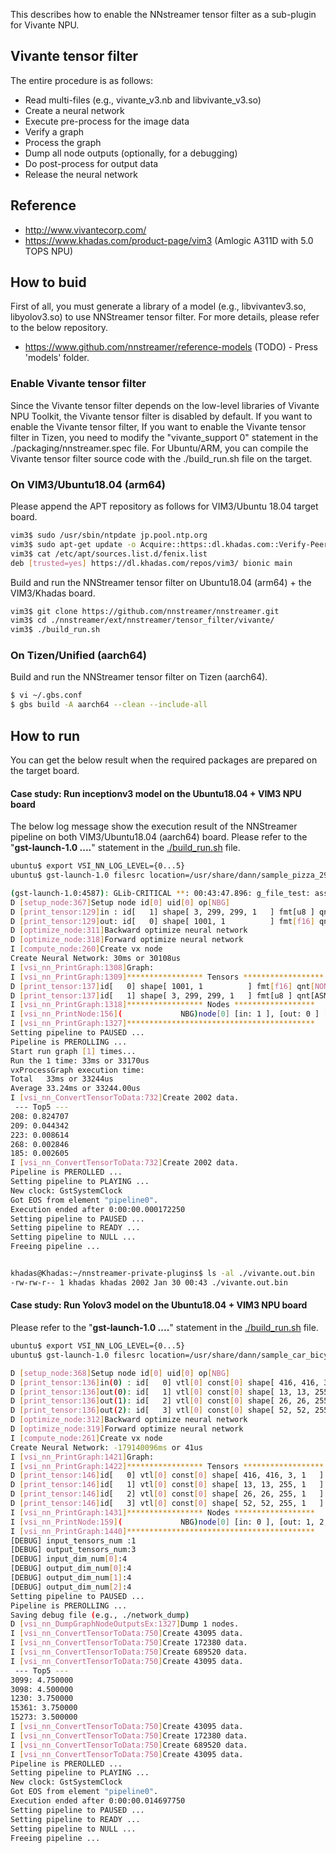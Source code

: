 
This describes how to enable the NNstreamer tensor filter as a sub-plugin for Vivante NPU.

## Vivante tensor filter
The entire procedure is as follows:
 * Read multi-files (e.g., vivante_v3.nb and libvivante_v3.so)
 * Create a neural network
 * Execute pre-process for the image data
 * Verify a graph
 * Process the graph
 * Dump all node outputs (optionally, for a debugging)
 * Do post-process for output data
 * Release the neural network

## Reference
 * http://www.vivantecorp.com/
 * https://www.khadas.com/product-page/vim3 (Amlogic A311D with 5.0 TOPS NPU)
 
## How to buid
First of all, you must generate a library of a model (e.g., libvivantev3.so, libyolov3.so) to use NNStreamer tensor filter.
For more details, please refer to the below repository.
 * https://www.github.com/nnstreamer/reference-models (TODO) - Press 'models' folder.

### Enable Vivante tensor filter
Since the Vivante tensor filter depends on the low-level libraries of Vivante NPU Toolkit,
the Vivante tensor filter is disabled by default. If you want to enable the Vivante tensor filter,
If you want to enable the Vivante tensor filter in Tizen, you need to modify the "vivante_support 0" statement in the ./packaging/nnstreamer.spec file.
For Ubuntu/ARM, you can compile the Vivante tensor filter source code with the ./build_run.sh file on the target.

### On VIM3/Ubuntu18.04 (arm64)
Please append the APT repository as follows for VIM3/Ubuntu 18.04 target board.
```bash
vim3$ sudo /usr/sbin/ntpdate jp.pool.ntp.org
vim3$ sudo apt-get update -o Acquire::https::dl.khadas.com::Verify-Peer=false
vim3$ cat /etc/apt/sources.list.d/fenix.list
deb [trusted=yes] https://dl.khadas.com/repos/vim3/ bionic main
```

Build and run the NNStreamer tensor filter on Ubuntu18.04 (arm64) + the VIM3/Khadas board.

```bash
vim3$ git clone https://github.com/nnstreamer/nnstreamer.git
vim3$ cd ./nnstreamer/ext/nnstreamer/tensor_filter/vivante/
vim3$ ./build_run.sh
```

### On Tizen/Unified (aarch64)
Build and run the NNStreamer tensor filter on Tizen (aarch64).

```bash
$ vi ~/.gbs.conf
$ gbs build -A aarch64 --clean --include-all
```

## How to run
You can get the below result when the required packages are prepared on the target board.


#### Case study: Run inceptionv3 model on the Ubuntu18.04 + VIM3 NPU board
The below log message show the execution result of the NNStreamer pipeline on both VIM3/Ubuntu18.04 (aarch64) board.
Please refer to the "**gst-launch-1.0 ....**" statement in the [./build_run.sh](./build_run.sh) file.

```bash
ubuntu$ export VSI_NN_LOG_LEVEL={0...5}
ubuntu$ gst-launch-1.0 filesrc location=/usr/share/dann/sample_pizza_299x299.jpg ! jpegdec ! videoconvert ! video/x-raw,format=RGB,width=299,height=299 ! tensor_converter ! tensor_filter framework=vivante model="/usr/share/dann/inception-v3.nb,/usr/share/vivante/inceptionv3/libinceptionv3.so" ! filesink location=vivante.out.bin

(gst-launch-1.0:4587): GLib-CRITICAL **: 00:43:47.896: g_file_test: assertion 'filename != NULL' failed
D [setup_node:367]Setup node id[0] uid[0] op[NBG]
D [print_tensor:129]in : id[   1] shape[ 3, 299, 299, 1   ] fmt[u8 ] qnt[ASM zp=137, scale=0.007292]
D [print_tensor:129]out: id[   0] shape[ 1001, 1          ] fmt[f16] qnt[NONE]
D [optimize_node:311]Backward optimize neural network
D [optimize_node:318]Forward optimize neural network
I [compute_node:260]Create vx node
Create Neural Network: 30ms or 30108us
I [vsi_nn_PrintGraph:1308]Graph:
I [vsi_nn_PrintGraph:1309]***************** Tensors ******************
D [print_tensor:137]id[   0] shape[ 1001, 1          ] fmt[f16] qnt[NONE]
D [print_tensor:137]id[   1] shape[ 3, 299, 299, 1   ] fmt[u8 ] qnt[ASM zp=137, scale=0.007292]
I [vsi_nn_PrintGraph:1318]***************** Nodes ******************
I [vsi_nn_PrintNode:156](             NBG)node[0] [in: 1 ], [out: 0 ] [a6981690]
I [vsi_nn_PrintGraph:1327]******************************************
Setting pipeline to PAUSED ...
Pipeline is PREROLLING ...
Start run graph [1] times...
Run the 1 time: 33ms or 33170us
vxProcessGraph execution time:
Total   33ms or 33244us
Average 33.24ms or 33244.00us
I [vsi_nn_ConvertTensorToData:732]Create 2002 data.
 --- Top5 ---
208: 0.824707
209: 0.044342
223: 0.008614
268: 0.002846
185: 0.002605
I [vsi_nn_ConvertTensorToData:732]Create 2002 data.
Pipeline is PREROLLED ...
Setting pipeline to PLAYING ...
New clock: GstSystemClock
Got EOS from element "pipeline0".
Execution ended after 0:00:00.000172250
Setting pipeline to PAUSED ...
Setting pipeline to READY ...
Setting pipeline to NULL ...
Freeing pipeline ...


khadas@Khadas:~/nnstreamer-private-plugins$ ls -al ./vivante.out.bin
-rw-rw-r-- 1 khadas khadas 2002 Jan 30 00:43 ./vivante.out.bin
```

#### Case study: Run Yolov3 model on the Ubuntu18.04 + VIM3 NPU board
Please refer to the "**gst-launch-1.0 ....**" statement in the [./build_run.sh](./build_run.sh) file.
```bash
ubuntu$ export VSI_NN_LOG_LEVEL={0...5}
ubuntu$ gst-launch-1.0 filesrc location=/usr/share/dann/sample_car_bicyle_dog_416x416.jpg ! jpegdec ! videoconvert ! video/x-raw,format=BGR,width=416,height=416 ! tensor_converter ! tensor_transform mode=transpose option=1:2:0:3 ! tensor_transform mode=typecast option=int8 ! tensor_filter framework=vivante model="/usr/share/dann/yolov3.nb,/usr/share/vivante/yolov3/libyolov3.so" ! filesink location=vivante.out.bin

D [setup_node:368]Setup node id[0] uid[0] op[NBG]
D [print_tensor:136]in(0) : id[   0] vtl[0] const[0] shape[ 416, 416, 3, 1   ] fmt[i8 ] qnt[DFP fl=  7]
D [print_tensor:136]out(0): id[   1] vtl[0] const[0] shape[ 13, 13, 255, 1   ] fmt[i8 ] qnt[DFP fl=  2]
D [print_tensor:136]out(1): id[   2] vtl[0] const[0] shape[ 26, 26, 255, 1   ] fmt[i8 ] qnt[DFP fl=  2]
D [print_tensor:136]out(2): id[   3] vtl[0] const[0] shape[ 52, 52, 255, 1   ] fmt[i8 ] qnt[DFP fl=  2]
D [optimize_node:312]Backward optimize neural network
D [optimize_node:319]Forward optimize neural network
I [compute_node:261]Create vx node
Create Neural Network: -179140096ms or 41us
I [vsi_nn_PrintGraph:1421]Graph:
I [vsi_nn_PrintGraph:1422]***************** Tensors ******************
D [print_tensor:146]id[   0] vtl[0] const[0] shape[ 416, 416, 3, 1   ] fmt[i8 ] qnt[DFP fl=  7]
D [print_tensor:146]id[   1] vtl[0] const[0] shape[ 13, 13, 255, 1   ] fmt[i8 ] qnt[DFP fl=  2]
D [print_tensor:146]id[   2] vtl[0] const[0] shape[ 26, 26, 255, 1   ] fmt[i8 ] qnt[DFP fl=  2]
D [print_tensor:146]id[   3] vtl[0] const[0] shape[ 52, 52, 255, 1   ] fmt[i8 ] qnt[DFP fl=  2]
I [vsi_nn_PrintGraph:1431]***************** Nodes ******************
I [vsi_nn_PrintNode:159](             NBG)node[0] [in: 0 ], [out: 1, 2, 3 ] [ab9fecf0]
I [vsi_nn_PrintGraph:1440]******************************************
[DEBUG] input_tensors_num :1
[DEBUG] output_tensors_num:3
[DEBUG] input_dim_num[0]:4
[DEBUG] output_dim_num[0]:4
[DEBUG] output_dim_num[1]:4
[DEBUG] output_dim_num[2]:4
Setting pipeline to PAUSED ...
Pipeline is PREROLLING ...
Saving debug file (e.g., ./network_dump)
D [vsi_nn_DumpGraphNodeOutputsEx:1327]Dump 1 nodes.
I [vsi_nn_ConvertTensorToData:750]Create 43095 data.
I [vsi_nn_ConvertTensorToData:750]Create 172380 data.
I [vsi_nn_ConvertTensorToData:750]Create 689520 data.
I [vsi_nn_ConvertTensorToData:750]Create 43095 data.
 --- Top5 ---
3099: 4.750000
3098: 4.500000
1230: 3.750000
15361: 3.750000
15273: 3.500000
I [vsi_nn_ConvertTensorToData:750]Create 43095 data.
I [vsi_nn_ConvertTensorToData:750]Create 172380 data.
I [vsi_nn_ConvertTensorToData:750]Create 689520 data.
I [vsi_nn_ConvertTensorToData:750]Create 43095 data.
Pipeline is PREROLLED ...
Setting pipeline to PLAYING ...
New clock: GstSystemClock
Got EOS from element "pipeline0".
Execution ended after 0:00:00.014697750
Setting pipeline to PAUSED ...
Setting pipeline to READY ...
Setting pipeline to NULL ...
Freeing pipeline ...

```
